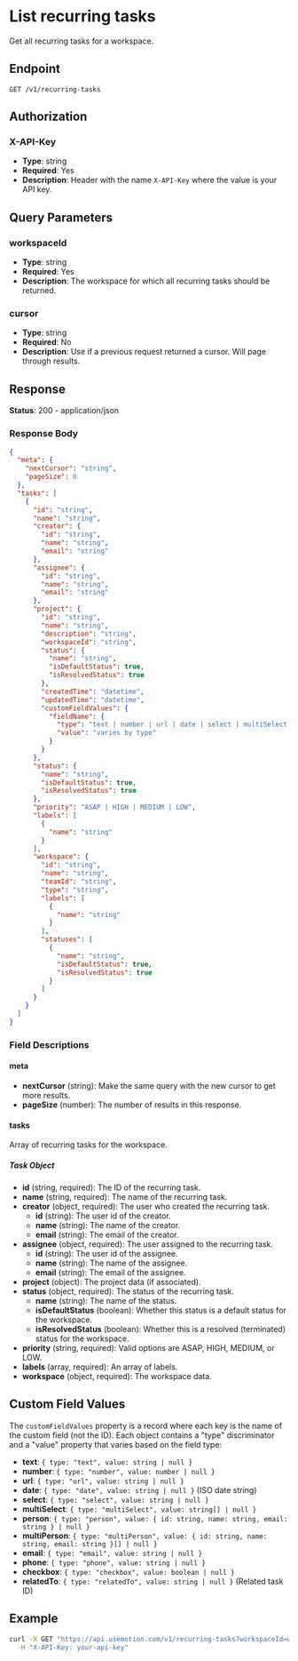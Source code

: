 # List recurring tasks

Get all recurring tasks for a workspace.

## Endpoint

```
GET /v1/recurring-tasks
```

## Authorization

### X-API-Key
- **Type**: string
- **Required**: Yes
- **Description**: Header with the name `X-API-Key` where the value is your API key.

## Query Parameters

### workspaceId
- **Type**: string
- **Required**: Yes
- **Description**: The workspace for which all recurring tasks should be returned.

### cursor
- **Type**: string
- **Required**: No
- **Description**: Use if a previous request returned a cursor. Will page through results.

## Response

**Status**: 200 - application/json

### Response Body

```json
{
  "meta": {
    "nextCursor": "string",
    "pageSize": 0
  },
  "tasks": [
    {
      "id": "string",
      "name": "string",
      "creator": {
        "id": "string",
        "name": "string",
        "email": "string"
      },
      "assignee": {
        "id": "string",
        "name": "string",
        "email": "string"
      },
      "project": {
        "id": "string",
        "name": "string",
        "description": "string",
        "workspaceId": "string",
        "status": {
          "name": "string",
          "isDefaultStatus": true,
          "isResolvedStatus": true
        },
        "createdTime": "datetime",
        "updatedTime": "datetime",
        "customFieldValues": {
          "fieldName": {
            "type": "text | number | url | date | select | multiSelect | person | multiPerson | email | phone | checkbox | relatedTo",
            "value": "varies by type"
          }
        }
      },
      "status": {
        "name": "string",
        "isDefaultStatus": true,
        "isResolvedStatus": true
      },
      "priority": "ASAP | HIGH | MEDIUM | LOW",
      "labels": [
        {
          "name": "string"
        }
      ],
      "workspace": {
        "id": "string",
        "name": "string",
        "teamId": "string",
        "type": "string",
        "labels": [
          {
            "name": "string"
          }
        ],
        "statuses": [
          {
            "name": "string",
            "isDefaultStatus": true,
            "isResolvedStatus": true
          }
        ]
      }
    }
  ]
}
```

### Field Descriptions

#### meta
- **nextCursor** (string): Make the same query with the new cursor to get more results.
- **pageSize** (number): The number of results in this response.

#### tasks
Array of recurring tasks for the workspace.

##### Task Object
- **id** (string, required): The ID of the recurring task.
- **name** (string, required): The name of the recurring task.
- **creator** (object, required): The user who created the recurring task.
  - **id** (string): The user id of the creator.
  - **name** (string): The name of the creator.
  - **email** (string): The email of the creator.
- **assignee** (object, required): The user assigned to the recurring task.
  - **id** (string): The user id of the assignee.
  - **name** (string): The name of the assignee.
  - **email** (string): The email of the assignee.
- **project** (object): The project data (if associated).
- **status** (object, required): The status of the recurring task.
  - **name** (string): The name of the status.
  - **isDefaultStatus** (boolean): Whether this status is a default status for the workspace.
  - **isResolvedStatus** (boolean): Whether this is a resolved (terminated) status for the workspace.
- **priority** (string, required): Valid options are ASAP, HIGH, MEDIUM, or LOW.
- **labels** (array, required): An array of labels.
- **workspace** (object, required): The workspace data.

## Custom Field Values

The `customFieldValues` property is a record where each key is the name of the custom field (not the ID). Each object contains a "type" discriminator and a "value" property that varies based on the field type:

- **text**: `{ type: "text", value: string | null }`
- **number**: `{ type: "number", value: number | null }`
- **url**: `{ type: "url", value: string | null }`
- **date**: `{ type: "date", value: string | null }` (ISO date string)
- **select**: `{ type: "select", value: string | null }`
- **multiSelect**: `{ type: "multiSelect", value: string[] | null }`
- **person**: `{ type: "person", value: { id: string, name: string, email: string } | null }`
- **multiPerson**: `{ type: "multiPerson", value: { id: string, name: string, email: string }[] | null }`
- **email**: `{ type: "email", value: string | null }`
- **phone**: `{ type: "phone", value: string | null }`
- **checkbox**: `{ type: "checkbox", value: boolean | null }`
- **relatedTo**: `{ type: "relatedTo", value: string | null }` (Related task ID)

## Example

```bash
curl -X GET "https://api.usemotion.com/v1/recurring-tasks?workspaceId=workspace123" \
  -H "X-API-Key: your-api-key"
```
